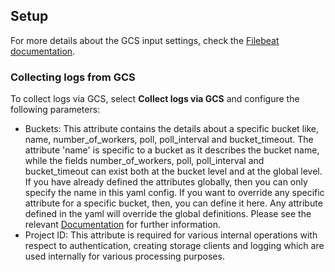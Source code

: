 ## Setup
For more details about the GCS input settings, check the [Filebeat documentation](https://www.elastic.co/docs/reference/beats/filebeat/filebeat-input-gcs).

### Collecting logs from GCS
To collect logs via GCS, select **Collect logs via GCS** and configure the following parameters:

- Buckets: This attribute contains the details about a specific bucket like, name, number_of_workers, poll, poll_interval and bucket_timeout. The attribute 'name' is specific to a bucket as it describes the bucket name, while the fields number_of_workers, poll, poll_interval and bucket_timeout can exist both at the bucket level and at the global level. If you have already defined the attributes globally, then you can only specify the name in this yaml config. If you want to override any specific attribute for a specific bucket, then, you can define it here. Any attribute defined in the yaml will override the global definitions. Please see the relevant [Documentation](https://www.elastic.co/guide/en/beats/filebeat/8.5/filebeat-input-gcs.html#attrib-buckets) for further information.
- Project ID: This attribute is required for various internal operations with respect to authentication, creating storage clients and logging which are used internally for various processing purposes.
